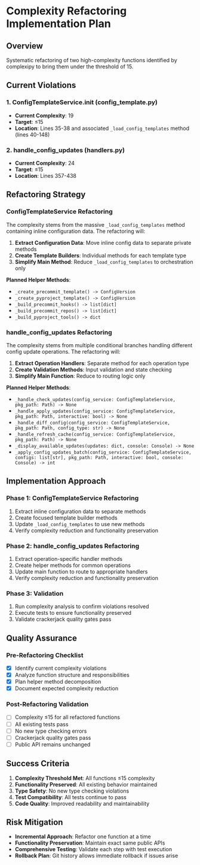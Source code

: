 # Complexity Refactoring Implementation Plan

## Overview

Systematic refactoring of two high-complexity functions identified by complexipy to bring them under the threshold of 15.

## Current Violations

### 1. ConfigTemplateService.__init__ (config_template.py)

- **Current Complexity**: 19
- **Target**: ≤15
- **Location**: Lines 35-38 and associated `_load_config_templates` method (lines 40-148)

### 2. handle_config_updates (handlers.py)

- **Current Complexity**: 24
- **Target**: ≤15
- **Location**: Lines 357-438

## Refactoring Strategy

### ConfigTemplateService Refactoring

The complexity stems from the massive `_load_config_templates` method containing inline configuration data. The refactoring will:

1. **Extract Configuration Data**: Move inline config data to separate private methods
1. **Create Template Builders**: Individual methods for each template type
1. **Simplify Main Method**: Reduce `_load_config_templates` to orchestration only

**Planned Helper Methods**:

- `_create_precommit_template() -> ConfigVersion`
- `_create_pyproject_template() -> ConfigVersion`
- `_build_precommit_hooks() -> list[dict]`
- `_build_precommit_repos() -> list[dict]`
- `_build_pyproject_tools() -> dict`

### handle_config_updates Refactoring

The complexity stems from multiple conditional branches handling different config update operations. The refactoring will:

1. **Extract Operation Handlers**: Separate method for each operation type
1. **Create Validation Methods**: Input validation and state checking
1. **Simplify Main Function**: Reduce to routing logic only

**Planned Helper Methods**:

- `_handle_check_updates(config_service: ConfigTemplateService, pkg_path: Path) -> None`
- `_handle_apply_updates(config_service: ConfigTemplateService, pkg_path: Path, interactive: bool) -> None`
- `_handle_diff_config(config_service: ConfigTemplateService, pkg_path: Path, config_type: str) -> None`
- `_handle_refresh_cache(config_service: ConfigTemplateService, pkg_path: Path) -> None`
- `_display_available_updates(updates: dict, console: Console) -> None`
- `_apply_config_updates_batch(config_service: ConfigTemplateService, configs: list[str], pkg_path: Path, interactive: bool, console: Console) -> int`

## Implementation Approach

### Phase 1: ConfigTemplateService Refactoring

1. Extract inline configuration data to separate methods
1. Create focused template builder methods
1. Update `_load_config_templates` to use new methods
1. Verify complexity reduction and functionality preservation

### Phase 2: handle_config_updates Refactoring

1. Extract operation-specific handler methods
1. Create helper methods for common operations
1. Update main function to route to appropriate handlers
1. Verify complexity reduction and functionality preservation

### Phase 3: Validation

1. Run complexity analysis to confirm violations resolved
1. Execute tests to ensure functionality preserved
1. Validate crackerjack quality gates pass

## Quality Assurance

### Pre-Refactoring Checklist

- [x] Identify current complexity violations
- [x] Analyze function structure and responsibilities
- [x] Plan helper method decomposition
- [x] Document expected complexity reduction

### Post-Refactoring Validation

- [ ] Complexity ≤15 for all refactored functions
- [ ] All existing tests pass
- [ ] No new type checking errors
- [ ] Crackerjack quality gates pass
- [ ] Public API remains unchanged

## Success Criteria

1. **Complexity Threshold Met**: All functions ≤15 complexity
1. **Functionality Preserved**: All existing behavior maintained
1. **Type Safety**: No new type checking violations
1. **Test Compatibility**: All tests continue to pass
1. **Code Quality**: Improved readability and maintainability

## Risk Mitigation

- **Incremental Approach**: Refactor one function at a time
- **Functionality Preservation**: Maintain exact same public APIs
- **Comprehensive Testing**: Validate each step with test execution
- **Rollback Plan**: Git history allows immediate rollback if issues arise
